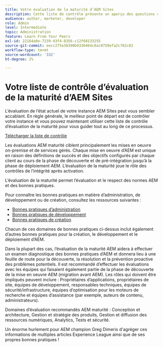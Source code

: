 ```yaml
---
title: Votre évaluation de la maturité d’AEM Sites
description: Cette liste de contrôle présente un aperçu des questions clés auxquelles vous et votre équipe devez répondre lors de l’évaluation de la maturité de votre instance AEM Sites.
audience: author, marketer, developer
role: Admin
level: Intermediate
topic: Administration
feature: Learn From Your Peers
exl-id: 22164a0e-7239-43f4-8356-c12f68133255
source-git-commit: eecc275e38390b9330464c8ac0750efa2c702c82
workflow-type: tm+mt
source-wordcount: '332'
ht-degree: 2%

---
```


# Votre liste de contrôle d’évaluation de la maturité d’AEM Sites

L’évaluation de l’état actuel de votre instance AEM Sites peut vous sembler accablant. En règle générale, le meilleur point de départ est de contrôler votre instance et vous pouvez maintenant utiliser cette liste de contrôle d’évaluation de la maturité pour vous guider tout au long de ce processus.

[Télécharger la liste de contrôle](assets/AEM-Sites-Maturity-Assessment.xlsx)

Les évaluations AEM maturité ciblent principalement les mises en oeuvre on-premise et de services gérés. Chaque mise en oeuvre d’AEM est unique en raison des définitions de succès et des objectifs configurés par chaque client au cours de la phase de découverte et de pré-intégration jusqu’à la phase de déploiement AEM. L’évaluation de la maturité joue le rôle des contrôles de l’intégrité après activation.

L’évaluation de la maturité permet l’évaluation et le respect des normes AEM et des bonnes pratiques.

Pour connaître les bonnes pratiques en matière d’administration, de développement ou de création, consultez les ressources suivantes :

* [Bonnes pratiques d’administration](https://experienceleague.adobe.com/docs/experience-manager-65/administering/bestpractices/administer-best-practices.html?lang=en)
* [Bonnes pratiques de développement](https://experienceleague.adobe.com/docs/experience-manager-65/developing/bestpractices/best-practices.html?lang=en)
* [Bonnes pratiques de création](https://experienceleague.adobe.com/docs/experience-manager-65/authoring/authoring/best-practices.html?lang=en)

Chacun de ces domaines de bonnes pratiques ci-dessus inclut également d’autres bonnes pratiques pour la création, le développement et le déploiement d’AEM.

Dans la plupart des cas, l’évaluation de la maturité AEM aidera à effectuer un examen diagnostique des bonnes pratiques d’AEM et donnera lieu à une feuille de route pour la découverte, la résolution et la prévention proactive des problèmes potentiels. Il est recommandé d’effectuer les évaluations avec les équipes qui faisaient également partie de la phase de découverte de la mise en oeuvre AEM (migration avant AEM). Les rôles qui doivent être impliqués peuvent inclure : Propriétaires d’applications, propriétaires de site, équipes de développement, responsables techniques, équipes de sécurité/infrastructure, équipes d’optimisation pour les moteurs de recherche et équipes d’assistance (par exemple, auteurs de contenu, administrateurs).

Domaines d’évaluation recommandés AEM maturité : Conception et architecture, Gestion et stratégie des produits, Gestion et diffusion des ressources numériques, Analytics, Tests et sécurité.

Un énorme hurlement pour AEM champion Greg Dimeris d&#39;agréger ces informations de multiples articles Experience League ainsi que de ses propres bonnes pratiques !
